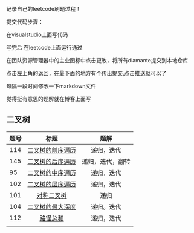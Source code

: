 记录自己的leetcode刷题过程！

提交代码步骤：

 在visualstudio上面写代码

写完后 在leetcode上面运行通过

在团队资源管理器中的主业图标中点击更改，将所有diamante提交到本地仓库

点击左上角的返回，在最下面的地方有个传出提交,点击推送就可以了

每隔一段时间修改一下markdown文件

觉得挺有意思的题解就在博客上面写

## 二叉树

| 题号 |                             标题                             |       题解       |
| ---- | :----------------------------------------------------------: | :--------------: |
| 114  | [二叉树的前序遍历](https://github.com/qiujunlin/FightLeetcode/blob/master/FightLeetcode/%E4%BA%8C%E5%8F%89%E6%A0%91/%E5%9F%BA%E7%A1%80/%E4%BA%8C%E5%8F%89%E6%A0%91%E7%9A%84%E5%89%8D%E5%BA%8F%E9%81%8D%E5%8E%86.cpp) |    递归，迭代    |
| 145  | [二叉树的后序遍历](https://github.com/qiujunlin/FightLeetcode/blob/master/FightLeetcode/%E4%BA%8C%E5%8F%89%E6%A0%91/%E5%9F%BA%E7%A1%80/%E5%90%8E%E7%BB%AD%E9%81%8D%E5%8E%86.cpp) | 递归，迭代，翻转 |
| 95   | [二叉树的中序遍历](https://github.com/qiujunlin/FightLeetcode/blob/master/FightLeetcode/%E4%BA%8C%E5%8F%89%E6%A0%91/%E5%9F%BA%E7%A1%80/%E4%B8%AD%E5%BA%8F%E9%81%8D%E5%8E%86.cpp) |    递归，迭代    |
| 102  | [二叉树的层序遍历](https://github.com/qiujunlin/FightLeetcode/blob/master/FightLeetcode/%E4%BA%8C%E5%8F%89%E6%A0%91/%E5%9F%BA%E7%A1%80/%E5%B1%82%E6%AC%A1%E9%81%8D%E5%8E%86.cpp) |    递归，迭代    |
| 101  | [对称二叉树](https://github.com/qiujunlin/FightLeetcode/blob/master/FightLeetcode/%E4%BA%8C%E5%8F%89%E6%A0%91/%E5%88%B7%E9%A2%98/%E5%AF%B9%E7%A7%B0%E4%BA%8C%E5%8F%89%E6%A0%91.cpp) |       递归       |
| 104  | [二叉树的最大深度](https://github.com/qiujunlin/FightLeetcode/blob/master/FightLeetcode/%E4%BA%8C%E5%8F%89%E6%A0%91/%E5%88%B7%E9%A2%98/%E4%BA%8C%E5%8F%89%E6%A0%91%E6%9C%80%E5%A4%A7%E6%B7%B1%E5%BA%A6.cpp) |    递归。迭代    |
| 112  | [路径总和](https://github.com/qiujunlin/FightLeetcode/blob/master/FightLeetcode/%E4%BA%8C%E5%8F%89%E6%A0%91/%E5%88%B7%E9%A2%98/%E8%B7%AF%E5%BE%84%E6%80%BB%E5%92%8C.cpp) |    递归，迭代    |
|      |                                                              |                  |



